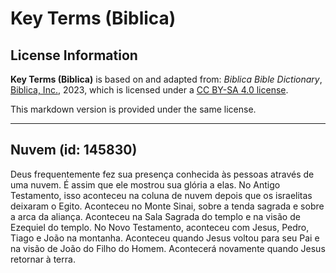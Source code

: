# Key Terms (Biblica)

## License Information

**Key Terms (Biblica)** is based on and adapted from: _Biblica Bible Dictionary_, [Biblica, Inc.](https://www.biblica.com/), 2023, which is licensed under a [CC BY-SA 4.0 license](https://creativecommons.org/licenses/by-sa/4.0/legalcode.en).

This markdown version is provided under the same license.



--------------------------------

## Nuvem (id: 145830)

Deus frequentemente fez sua presença conhecida às pessoas através de uma nuvem. É assim que ele mostrou sua glória a elas. No Antigo Testamento, isso aconteceu na coluna de nuvem depois que os israelitas deixaram o Egito. Aconteceu no Monte Sinai, sobre a tenda sagrada e sobre a arca da aliança. Aconteceu na Sala Sagrada do templo e na visão de Ezequiel do templo. No Novo Testamento, aconteceu com Jesus, Pedro, Tiago e João na montanha. Aconteceu quando Jesus voltou para seu Pai e na visão de João do Filho do Homem. Acontecerá novamente quando Jesus retornar à terra.


